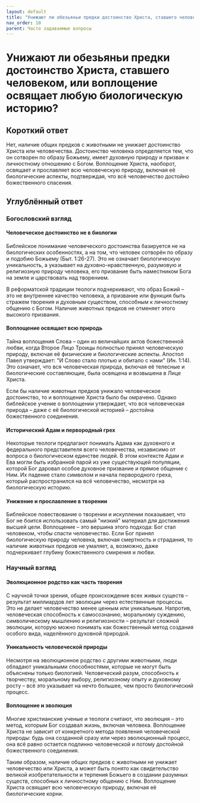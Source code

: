 ```yaml
---
layout: default
title: "Унижают ли обезьяньи предки достоинство Христа, ставшего человеком, или воплощение освящает любую биологическую историю?"
nav_order: 10
parent: Часто задаваемые вопросы
---
```


# Унижают ли обезьяньи предки достоинство Христа, ставшего человеком, или воплощение освящает любую биологическую историю?

## Короткий ответ

Нет, наличие общих предков с животными не унижает достоинство Христа или человечества. Достоинство человека определяется тем, что он сотворен по образу Божьему, имеет духовную природу и призван к личностному отношению с Богом. Воплощение Христа, наоборот, освящает и прославляет всю человеческую природу, включая её биологические аспекты, подтверждая, что всё человечество достойно божественного спасения.

## Углублённый ответ

### Богословский взгляд

#### Человеческое достоинство не в биологии

Библейское понимание человеческого достоинства базируется не на биологических особенностях, а на том, что человек сотворён по образу и подобию Божьему (Быт. 1:26-27). Это не означает биологическую уникальность, а указывает на духовно-нравственную, разумовую и религиозную природу человека, его призвание быть наместником Бога на земле и царствовать над творением.

В реформатской традиции теологи подчеркивают, что образ Божий – это не внутреннее качество человека, а призвание или функция быть стражем творения и духовным существом, способным к личностному общению с Богом. Наличие животных предков не отменяет этого высокого призвания.

#### Воплощение освящает всю природь

Тайна воплощения Слова – один из величайших актов божественной любви, когда Второе Лицо Троицы полностью принял человеческую природу, включая её физические и биологические аспекты. Апостол Павел утверждает: "И Слово стало плотью и обитало с нами" (Ин. 1:14). Это означает, что вся человеческая природа, включая её телесные и биологические составляющие, была освящена и возвышена в Лице Христа.

Если бы наличие животных предков унижало человеческое достоинство, то и воплощение Христа было бы омрачено. Однако библейское учение о воплощении утверждает, что вся человеческая природа – даже с её биологической историей – достойна божественного соединения.

#### Исторический Адам и первородный грех

Некоторые теологи предлагают понимать Адама как духовного и федерального представителя всего человечества, независимо от вопроса о биологическом единстве людей. В этом контексте Адам и Ева могли быть избранной парой из уже существующей популяции, которой Бог даровал особое духовное призвание и прямое общение с Ним. Их падение стало символом и начала первородного греха, который распространился на всё человечество, несмотря на биологическую историю.

#### Унижение и прославление в творении

Библейское повествование о творении и искуплении показывает, что Бог не боится использовать самый "низкий" материал для достижения высшей цели. Воплощение – это вершина этого подхода: Бог стал человеком, чтобы спасти человечество. Если Бог принял биологическую природу человека, включая смертность и страдания, то наличие животных предков не умаляет, а, возможно, даже подчеркивает глубину божественного смирения и любви.

### Научный взгляд

#### Эволюционное родство как часть творения

С научной точки зрения, общее происхождение всех живых существ – результат миллиардов лет эволюции через естественные процессы. Это не делает человечество менее ценным или уникальным. Напротив, человеческая способность к самосознанию, моральному суждению, символическому мышлению и религиозности – результат сложной эволюции, которую можно понимать как божественный метод создания особого вида, наделённого духовной природой.

#### Уникальность человеческой природы

Несмотря на эволюционное родство с другими животными, люди обладают уникальными способностями, которые не могут быть объяснены только биологией. Человеческий разум, способность к творчеству, моральному выбору, религиозному опыту и духовному росту – всё это указывает на нечто большее, чем просто биологический процесс.

#### Воплощение и эволюция

Многие христианские ученые и теологи считают, что эволюция – это метод, которым Бог создавал жизнь, включая человека. Воплощение Христа не зависит от конкретного метода появления человеческой природы: будь она созданной сразу или через эволюционный процесс, она всё равно остается подлинно человеческой и потому достойной божественного соединения.

Таким образом, наличие общих предков с животными не унижает человечество или Христа, а может быть понято как свидетельство великой изобретательности и терпения Божьего в создании разумных существ, способных к личностному общению с Ним. Воплощение Христа освящает всю человеческую природу, включая её биологические корни.
